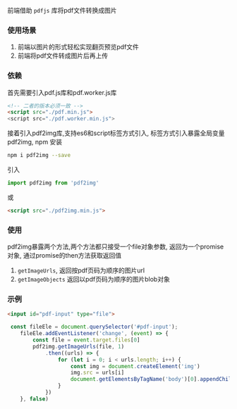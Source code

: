 前端借助 `pdfjs` 库将pdf文件转换成图片

### 使用场景
1. 前端以图片的形式轻松实现翻页预览pdf文件
2. 前端将pdf文件转成图片后再上传

### 依赖
首先需要引入pdf.js库和pdf.worker.js库
```html
<!-- 二者的版本必须一致 -->
<script src="./pdf.min.js">
<script src="./pdf.worker.min.js"> 
```
接着引入pdf2img库,支持es6和script标签方式引入, 标签方式引入暴露全局变量pdf2img,
npm 安装
```bash
npm i pdf2img --save
```
引入
```js
import pdf2img from 'pdf2img'
```
或
```html
<script src="./pdf2img.min.js">
```

### 使用
pdf2img暴露两个方法,两个方法都只接受一个file对象参数, 返回为一个promise对象, 通过promise的then方法获取返回值
1. `getImageUrls`, 返回按pdf页码为顺序的图片url
2. `getImageObjects` 返回以pdf页码为顺序的图片blob对象

### 示例
```html
<input id="pdf-input" type="file"> 
```
```js
 const fileEle = document.querySelector('#pdf-input');
    fileEle.addEventListener('change', (event) => {
        const file = event.target.files[0]
        pdf2img.getImageUrls(file, 1)
            .then((urls) => {
                for (let i = 0; i < urls.length; i++) {
                    const img = document.createElement('img')
                    img.src = urls[i]
                    document.getElementsByTagName('body')[0].appendChild(img)
                }
            })        
    }, false)
```








